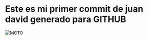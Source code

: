 # Este es mi primer commit de juan david generado para GITHUB
![MOTO](https://global-fs.webike-cdn.net/catalogue/images/49088/mt9-pb-31_04_TL.jpg)